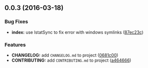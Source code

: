 <a name="0.0.3"></a>
## 0.0.3 (2016-03-18)


### Bug Fixes

* **index:** use lstatSync to fix error with windows symlinks ([87ec23c](https://github.com/psyrendust/nodetree/commit/87ec23c))

### Features

* **CHANGELOG:** add `CHANGELOG.md` to project ([0681c00](https://github.com/psyrendust/nodetree/commit/0681c00))
* **CONTRIBUTING:** add `CONTRIBUTING.md` to project ([a464666](https://github.com/psyrendust/nodetree/commit/a464666))



